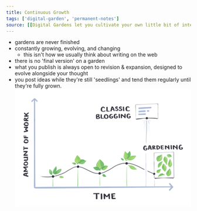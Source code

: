 ```yaml
---
title: Continuous Growth
tags: ['digital-garden', 'permanent-notes']
source: [[Digital Gardens let you cultivate your own little bit of internet]]
---
```


- gardens are never finished
- constantly growing, evolving, and changing
	- this isn't how we usually think about writing on the web
- there is no 'final version' on a garden
- what you publish is always open to revision & expansion, designed to evolve alongside your thought
- you post ideas while they're still 'seedlings' and tend them regularly until they're fully grown.
![garden](gardentime.png)
